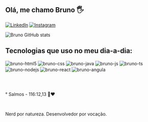 ## Olá, me chamo Bruno 🖐️

[![Linkedln](https://img.shields.io/badge/LinkedIn-0077B5?style=for-the-badge&logo=linkedin&logoColor=white
)](https://www.linkedin.com)
[![Instagram](https://img.shields.io/badge/Instagram-E4405F?style=for-the-badge&logo=instagram&logoColor=white)](https://instagram.com/bruno_belarmino_/)

![Bruno GitHub stats](https://github-readme-stats.vercel.app/api?username=BrunoBelarmino007&show_icons=true&theme=tokyonight&count_private=true)

## Tecnologias que uso no meu dia-a-dia:

 <div style="display: inline_block">
  <img align="center" alt="bruno-html5" src="https://img.shields.io/badge/HTML5-E34F26?style=for-the-badge&logo=html5&logoColor=white" />
  <img align="center" alt="bruno-css" src="https://img.shields.io/badge/CSS3-1572B6?style=for-the-badge&logo=css3&logoColor=white" />
  <img align="center" alt="bruno-java" src="https://img.shields.io/badge/Java-ED8B00?style=for-the-badge&logo=openjdk&logoColor=white" />
  <img align="center" alt="bruno-js" src="https://img.shields.io/badge/JavaScript-F7DF1E?style=for-the-badge&logo=javascript&logoColor=black" />
  <img align="center" alt="bruno-ts" src="https://img.shields.io/badge/TypeScript-007ACC?style=for-the-badge&logo=typescript&logoColor=white" />
  <img align="center" alt="bruno-nodejs" src="https://img.shields.io/badge/Node.js-43853D?style=for-the-badge&logo=node.js&logoColor=white" />
  <img align="center" alt="bruno-react" src="https://img.shields.io/badge/React-20232A?style=for-the-badge&logo=react&logoColor=61DAFB" />
  <img align="center" alt="bruno-angula" src="https://img.shields.io/badge/Angular-DD0031?style=for-the-badge&logo=angular&logoColor=white " />
</div>

##

<br/>

° Salmos - 116:12,13 📖❤️ 

<br/>

Nerd por natureza. Desenvolvedor por vocação.
